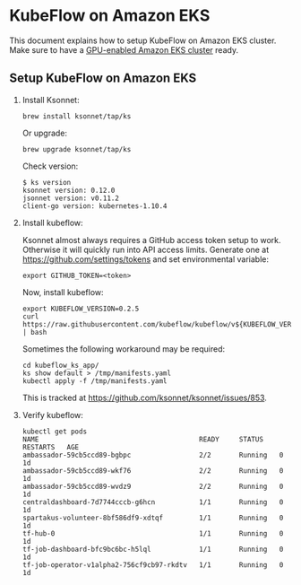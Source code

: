 # KubeFlow on Amazon EKS

This document explains how to setup KubeFlow on Amazon EKS cluster. Make sure to have a [GPU-enabled Amazon EKS cluster](eks-gpu.md) ready.

## Setup KubeFlow on Amazon EKS

1. Install Ksonnet:

   ```
   brew install ksonnet/tap/ks
   ```

   Or upgrade:

   ```
   brew upgrade ksonnet/tap/ks
   ```

   Check version:

   ```
   $ ks version
   ksonnet version: 0.12.0
   jsonnet version: v0.11.2
   client-go version: kubernetes-1.10.4
   ```

2. Install kubeflow:

   Ksonnet almost always requires a GitHub access token setup to work. Otherwise it will quickly run into API access limits. Generate one at https://github.com/settings/tokens and set environmental variable:

   ```
   export GITHUB_TOKEN=<token>
   ```

   Now, install kubeflow:

   ```
   export KUBEFLOW_VERSION=0.2.5
   curl https://raw.githubusercontent.com/kubeflow/kubeflow/v${KUBEFLOW_VERSION}/scripts/deploy.sh | bash
   ```

   Sometimes the following workaround may be required:

   ```
   cd kubeflow_ks_app/
   ks show default > /tmp/manifests.yaml
   kubectl apply -f /tmp/manifests.yaml
   ```

   This is tracked at https://github.com/ksonnet/ksonnet/issues/853.

7. Verify kubeflow:

   ```
   kubectl get pods
   NAME                                        READY     STATUS    RESTARTS   AGE
   ambassador-59cb5ccd89-bgbpc                 2/2       Running   0          1d
   ambassador-59cb5ccd89-wkf76                 2/2       Running   0          1d
   ambassador-59cb5ccd89-wvdz9                 2/2       Running   0          1d
   centraldashboard-7d7744cccb-g6hcn           1/1       Running   0          1d
   spartakus-volunteer-8bf586df9-xdtqf         1/1       Running   0          1d
   tf-hub-0                                    1/1       Running   0          1d
   tf-job-dashboard-bfc9bc6bc-h5lql            1/1       Running   0          1d
   tf-job-operator-v1alpha2-756cf9cb97-rkdtv   1/1       Running   0          1d
   ```
